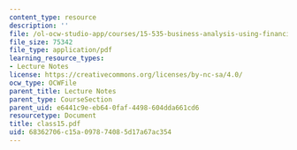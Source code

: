 ```yaml
---
content_type: resource
description: ''
file: /ol-ocw-studio-app/courses/15-535-business-analysis-using-financial-statements-spring-2003/68362706c15a097874085d17a67ac354_class15.pdf
file_size: 75342
file_type: application/pdf
learning_resource_types:
- Lecture Notes
license: https://creativecommons.org/licenses/by-nc-sa/4.0/
ocw_type: OCWFile
parent_title: Lecture Notes
parent_type: CourseSection
parent_uid: e6441c9e-eb64-0faf-4498-604dda661cd6
resourcetype: Document
title: class15.pdf
uid: 68362706-c15a-0978-7408-5d17a67ac354
---
```

